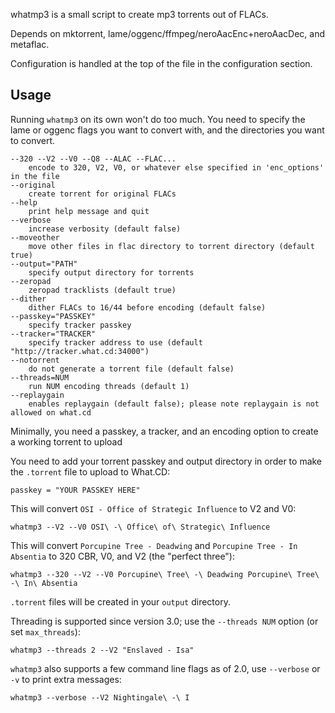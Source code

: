 whatmp3 is a small script to create mp3 torrents out of FLACs.

Depends on mktorrent, lame/oggenc/ffmpeg/neroAacEnc+neroAacDec, and metaflac.

Configuration is handled at the top of the file in the configuration section.

Usage
-----
Running `whatmp3` on its own won't do too much. You need to specify the lame or oggenc flags you want to convert with, and the directories you want to convert.

	--320 --V2 --V0 --Q8 --ALAC --FLAC...
		encode to 320, V2, V0, or whatever else specified in 'enc_options' in the file
	--original
		create torrent for original FLACs
	--help
		print help message and quit
	--verbose
		increase verbosity (default false)
	--moveother
		move other files in flac directory to torrent directory (default true)
	--output="PATH"
		specify output directory for torrents
	--zeropad
		zeropad tracklists (default true)
    --dither
        dither FLACs to 16/44 before encoding (default false)
	--passkey="PASSKEY"
		specify tracker passkey
	--tracker="TRACKER"
		specify tracker address to use (default "http://tracker.what.cd:34000")
	--notorrent
		do not generate a torrent file (default false)
	--threads=NUM
		run NUM encoding threads (default 1)
	--replaygain
		enables replaygain (default false); please note replaygain is not allowed on what.cd
	
Minimally, you need a passkey, a tracker, and an encoding option to create a 
working torrent to upload

You need to add your torrent passkey and output directory in order to make the `.torrent` file to upload to What.CD:

	passkey = "YOUR PASSKEY HERE"

This will convert `OSI - Office of Strategic Influence` to V2 and V0:

	whatmp3 --V2 --V0 OSI\ -\ Office\ of\ Strategic\ Influence

This will convert `Porcupine Tree - Deadwing` and `Porcupine Tree - In Absentia` to 320 CBR, V0, and V2 (the "perfect three"):

	whatmp3 --320 --V2 --V0 Porcupine\ Tree\ -\ Deadwing Porcupine\ Tree\ -\ In\ Absentia

`.torrent` files will be created in your `output` directory.

Threading is supported since version 3.0; use the `--threads NUM` option (or set `max_threads`):

	whatmp3 --threads 2 --V2 "Enslaved - Isa"

`whatmp3` also supports a few command line flags as of 2.0, use `--verbose` or `-v` to print extra messages:
	
	whatmp3 --verbose --V2 Nightingale\ -\ I
